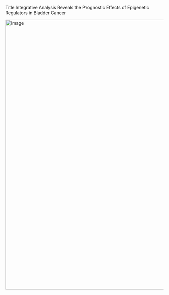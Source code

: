Title:Integrative Analysis Reveals the Prognostic Effects of Epigenetic Regulators in Bladder Cancer

<img width="1200" height="857" alt="Image" src="https://github.com/user-attachments/assets/b0e716fe-1dd7-43fc-b23e-89b0e6023d8c" />

